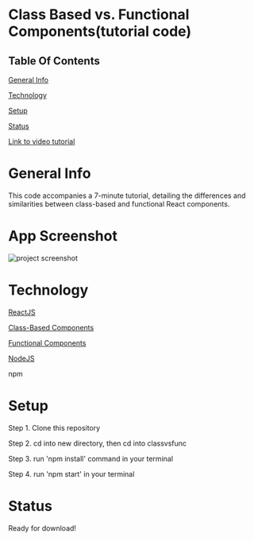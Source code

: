 # Class Based vs. Functional Components(tutorial code)

## Table Of Contents

[General Info](#general-info)

[Technology](#technology)

[Setup](#setup)

[Status](#status) 

[Link to video tutorial](https://www.youtube.com/watch?v=TWdpnUud9rQ) 

# General Info

This code accompanies a 7-minute tutorial, detailing the differences and similarities between class-based and functional React components.

# App Screenshot

![project screenshot](https://i.imgur.com/me7KQXd.png?2)

# Technology

[ReactJS](https://reactjs.org)

[Class-Based Components](https://reactjs.org/docs/components-and-props.html#function-and-class-components)

[Functional Components](https://reactjs.org/docs/components-and-props.html#function-and-class-components)

[NodeJS](https://nodejs.org/en/)

npm

# Setup

Step 1. Clone this repository

Step 2. cd into new directory, then cd into classvsfunc

Step 3. run 'npm install' command in your terminal

Step 4. run 'npm start' in your terminal 

# Status

Ready for download!
